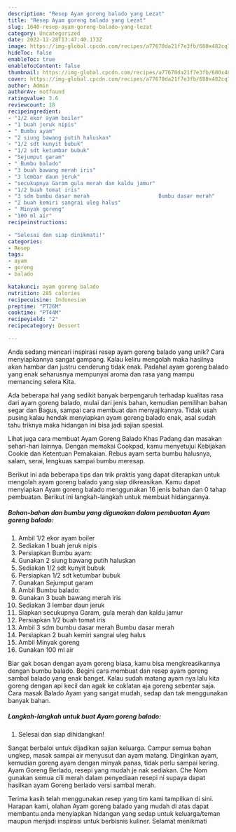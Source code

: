 ```yaml
---
description: "Resep Ayam goreng balado yang Lezat"
title: "Resep Ayam goreng balado yang Lezat"
slug: 1640-resep-ayam-goreng-balado-yang-lezat
category: Uncategorized
date: 2022-12-28T13:47:40.173Z
image: https://img-global.cpcdn.com/recipes/a77670da21f7e3fb/680x482cq70/ayam-goreng-balado-foto-resep-utama.jpg
hideToc: false
enableToc: true
enableTocContent: false
thumbnail: https://img-global.cpcdn.com/recipes/a77670da21f7e3fb/680x482cq70/ayam-goreng-balado-foto-resep-utama.jpg
cover: https://img-global.cpcdn.com/recipes/a77670da21f7e3fb/680x482cq70/ayam-goreng-balado-foto-resep-utama.jpg
author: Admin
authorAv: notfound
ratingvalue: 3.6
reviewcount: 18
recipeingredient:
- "1/2 ekor ayam boiler"
- "1 buah jeruk nipis"
- " Bumbu ayam"
- "2 siung bawang putih haluskan"
- "1/2 sdt kunyit bubuk"
- "1/2 sdt ketumbar bubuk"
- "Sejumput garam"
- " Bumbu balado"
- "3 buah bawang merah iris"
- "3 lembar daun jeruk"
- "secukupnya Garam gula merah dan kaldu jamur"
- "1/2 buah tomat iris"
- "3 sdm bumbu dasar merah                      Bumbu dasar merah"
- "2 buah kemiri sangrai uleg halus"
- " Minyak goreng"
- "100 ml air"
recipeinstructions:

- "Selesai dan siap dinikmati!"
categories:
- Resep
tags:
- ayam
- goreng
- balado

katakunci: ayam goreng balado 
nutrition: 285 calories
recipecuisine: Indonesian
preptime: "PT26M"
cooktime: "PT44M"
recipeyield: "2"
recipecategory: Dessert

---
```





Anda sedang mencari inspirasi resep ayam goreng balado yang unik? Cara menyiapkannya sangat gampang. Kalau keliru mengolah maka hasilnya akan hambar dan justru cenderung tidak enak. Padahal ayam goreng balado yang enak seharusnya mempunyai aroma dan rasa yang mampu memancing selera Kita.





Ada beberapa hal yang sedikit banyak berpengaruh terhadap kualitas rasa dari ayam goreng balado, mulai dari jenis bahan, kemudian pemilihan bahan segar dan Bagus, sampai cara membuat dan menyajikannya. Tidak usah pusing kalau hendak menyiapkan ayam goreng balado enak,      asal sudah tahu triknya maka hidangan ini bisa jadi sajian spesial.














Lihat juga cara membuat Ayam Goreng Balado Khas Padang dan masakan sehari-hari lainnya. Dengan memakai Cookpad, kamu menyetujui Kebijakan Cookie dan Ketentuan Pemakaian. Rebus ayam serta bumbu halusnya, salam, serai, lengkuas sampai bumbu meresap.






Berikut ini ada beberapa tips dan trik praktis yang dapat diterapkan untuk mengolah ayam goreng balado yang siap dikreasikan. Kamu dapat menyiapkan Ayam goreng balado menggunakan 16 jenis bahan dan 0 tahap pembuatan. Berikut ini langkah-langkah untuk membuat hidangannya.

<!--inarticleads1-->

##### Bahan-bahan dan bumbu yang digunakan dalam pembuatan Ayam goreng balado:

1. Ambil 1/2 ekor ayam boiler
1. Sediakan 1 buah jeruk nipis
1. Persiapkan  Bumbu ayam:
1. Gunakan 2 siung bawang putih haluskan
1. Sediakan 1/2 sdt kunyit bubuk
1. Persiapkan 1/2 sdt ketumbar bubuk
1. Gunakan Sejumput garam
1. Ambil  Bumbu balado:
1. Gunakan 3 buah bawang merah iris
1. Sediakan 3 lembar daun jeruk
1. Siapkan secukupnya Garam, gula merah dan kaldu jamur
1. Persiapkan 1/2 buah tomat iris
1. Ambil 3 sdm bumbu dasar merah                      Bumbu dasar merah
1. Persiapkan 2 buah kemiri sangrai uleg halus
1. Ambil  Minyak goreng
1. Gunakan 100 ml air


Biar gak bosan dengan ayam goreng biasa, kamu bisa mengkreasikannya dengan bumbu balado. Begini cara membuat dan resep ayam goreng sambal balado yang enak banget. Kalau sudah matang ayam nya lalu kita goreng dengan api kecil dan agak ke coklatan aja goreng sebentar saja. Cara masak Balado Ayam yang sangat mudah, sedap dan tak menggunakan banyak bahan. 

<!--inarticleads2-->

##### Langkah-langkah untuk buat Ayam goreng balado:


1. Selesai dan siap dihidangkan!

Sangat berbaloi untuk dijadikan sajian keluarga. Campur semua bahan ungkep, masak sampai air menyusut dan ayam matang. Dinginkan ayam, kemudian goreng ayam dengan minyak panas, tidak perlu sampai kering. Ayam Goreng Berlado, resepi yang mudah je nak sediakan. Che Nom gunakan semua cili merah dalam penyediaan resepi ni supaya dapat hasilkan ayam Goreng berlado versi sambal merah. 

Terima kasih telah menggunakan resep yang tim kami tampilkan di sini. Harapan kami, olahan Ayam goreng balado yang mudah di atas dapat membantu anda menyiapkan hidangan yang sedap untuk keluarga/teman maupun menjadi inspirasi untuk berbisnis kuliner. Selamat menikmati
